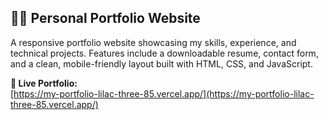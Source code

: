 ## 👨‍💻 Personal Portfolio Website

A responsive portfolio website showcasing my skills, experience, and technical projects. Features include a downloadable resume, contact form, and a clean, mobile-friendly layout built with HTML, CSS, and JavaScript.

**🔗 Live Portfolio:**  
[https://my-portfolio-lilac-three-85.vercel.app/](https://my-portfolio-lilac-three-85.vercel.app/)
